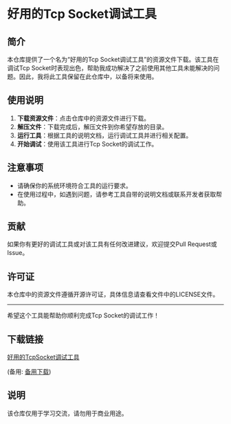 # 好用的Tcp Socket调试工具

## 简介

本仓库提供了一个名为“好用的Tcp Socket调试工具”的资源文件下载。该工具在调试Tcp Socket时表现出色，帮助我成功解决了之前使用其他工具未能解决的问题。因此，我将此工具保留在此仓库中，以备将来使用。

## 使用说明

1. **下载资源文件**：点击仓库中的资源文件进行下载。
2. **解压文件**：下载完成后，解压文件到你希望存放的目录。
3. **运行工具**：根据工具的说明文档，运行调试工具并进行相关配置。
4. **开始调试**：使用该工具进行Tcp Socket的调试工作。

## 注意事项

- 请确保你的系统环境符合工具的运行要求。
- 在使用过程中，如遇到问题，请参考工具自带的说明文档或联系开发者获取帮助。

## 贡献

如果你有更好的调试工具或对该工具有任何改进建议，欢迎提交Pull Request或Issue。

## 许可证

本仓库中的资源文件遵循开源许可证，具体信息请查看文件中的LICENSE文件。

---

希望这个工具能帮助你顺利完成Tcp Socket的调试工作！

## 下载链接
[好用的TcpSocket调试工具](https://pan.quark.cn/s/da46aae888cc) 

(备用: [备用下载](https://pan.baidu.com/s/1vKiw1F8ErTLAibvvIGbOeQ?pwd=1234))

## 说明

该仓库仅用于学习交流，请勿用于商业用途。
